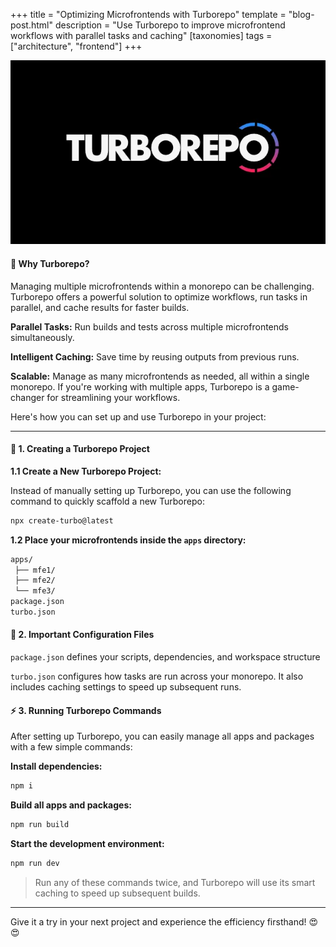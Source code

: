 +++
title = "Optimizing Microfrontends with Turborepo"
template = "blog-post.html"
description = "Use Turborepo to improve microfrontend workflows with parallel tasks and caching"
[taxonomies]
tags = ["architecture", "frontend"]
+++
<!-- tags = ["architecture", "frontend"] -->

![blog-cover](/images/blog/2024-10-04/turborepo.png)

<h4><b>🧐 Why Turborepo?</b></h4>

Managing multiple microfrontends within a monorepo can be challenging. Turborepo offers a powerful solution to optimize workflows, run tasks in parallel, and cache results for faster builds.

<b>Parallel Tasks:</b> Run builds and tests across multiple microfrontends simultaneously.

<b>Intelligent Caching:</b> Save time by reusing outputs from previous runs.

<b>Scalable:</b> Manage as many microfrontends as needed, all within a single monorepo.
If you're working with multiple apps, Turborepo is a game-changer for streamlining your workflows.

Here's how you can set up and use Turborepo in your project:

---

<h4><b>🔧 1. Creating a Turborepo Project</b></h4>

<b>1.1 Create a New Turborepo Project:</b> 

Instead of manually setting up Turborepo, you can use the following command to quickly scaffold a new Turborepo:

```sh
npx create-turbo@latest
```

<b>1.2 Place your microfrontends inside the `apps` directory:</b> 

```sh
apps/
 ├── mfe1/
 ├── mfe2/
 └── mfe3/
package.json
turbo.json
```
<h4><b>📄 2. Important Configuration Files</b></h4>

`package.json` defines your scripts, dependencies, and workspace structure

`turbo.json` configures how tasks are run across your monorepo. It also includes caching settings to speed up subsequent runs.

<h4><b>⚡ 3. Running Turborepo Commands</b></h4>
After setting up Turborepo, you can easily manage all apps and packages with a few simple commands:

<b>Install dependencies:</b>
```sh
npm i 
```

<b>Build all apps and packages:</b>
```sh
npm run build 
```

<b>Start the development environment:</b>
```sh
npm run dev 
```

> Run any of these commands twice, and Turborepo will use its smart caching to speed up subsequent builds.

---

Give it a try in your next project and experience the efficiency firsthand! 😍😍